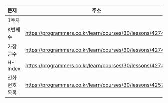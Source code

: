 |문제|주소|
|:---|:---:|
|1주차||
|K번쨰수| https://programmers.co.kr/learn/courses/30/lessons/42748|
|가장큰수| https://programmers.co.kr/learn/courses/30/lessons/42746|
|H-Index| https://programmers.co.kr/learn/courses/30/lessons/42747|
|전화번호 목록| https://programmers.co.kr/learn/courses/30/lessons/42577|

